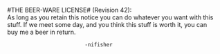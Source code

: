 #THE BEER-WARE LICENSE# (Revision 42):  
As long as you retain this notice you can do whatever you want with this  
stuff. If we meet some day, and you think this stuff is worth it, you can  
buy me a beer in return.  
 
                             -nifisher

